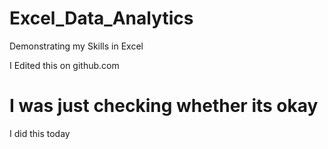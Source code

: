 # Excel_Data_Analytics
Demonstrating my Skills in Excel

I Edited this on github.com
# I was just checking whether its okay  
I did this today
